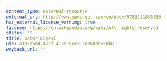 ```yaml
---
content_type: external-resource
external_url: http://www.springer.com/cn/book/9783211836880
has_external_license_warning: true
license: https://en.wikipedia.org/wiki/All_rights_reserved
status: ''
title: Gabor Lugosi
uid: a395a5bd-42cf-418d-9ee3-c8b50dd550b8
wayback_url: ''
---
```

